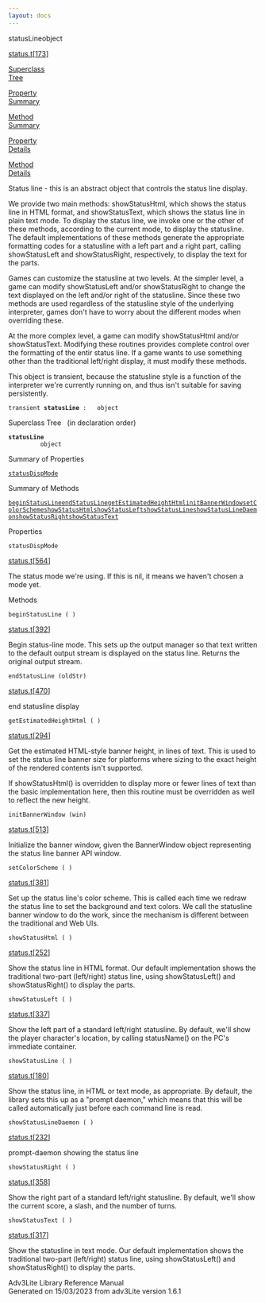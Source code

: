 ```yaml
---
layout: docs
---
```

<span class="title">statusLine</span><span class="type">object</span>

[status.t](../file/status.t.html)\[[173](../source/status.t.html#173)\]

[Superclass  
Tree](#_SuperClassTree_)

[Property  
Summary](#_PropSummary_)

[Method  
Summary](#_MethodSummary_)

[Property  
Details](#_Properties_)

[Method  
Details](#_Methods_)



Status line - this is an abstract object that controls the status line
display.

We provide two main methods: showStatusHtml, which shows the status line
in HTML format, and showStatusText, which shows the status line in plain
text mode. To display the status line, we invoke one or the other of
these methods, according to the current mode, to display the statusline.
The default implementations of these methods generate the appropriate
formatting codes for a statusline with a left part and a right part,
calling showStatusLeft and showStatusRight, respectively, to display the
text for the parts.

Games can customize the statusline at two levels. At the simpler level,
a game can modify showStatusLeft and/or showStatusRight to change the
text displayed on the left and/or right of the statusline. Since these
two methods are used regardless of the statusline style of the
underlying interpreter, games don't have to worry about the different
modes when overriding these.

At the more complex level, a game can modify showStatusHtml and/or
showStatusText. Modifying these routines provides complete control over
the formatting of the entir status line. If a game wants to use
something other than the traditional left/right display, it must modify
these methods.

This object is transient, because the statusline style is a function of
the interpreter we're currently running on, and thus isn't suitable for
saving persistently.

`transient `**`statusLine`**` :   object`



<span id="_SuperClassTree_"></span>



<span class="hdln">Superclass Tree</span>   (in declaration order)



**`statusLine`**  
`         object`  
<span id="_PropSummary_"></span>



<span class="hdln">Summary of Properties</span>  



[`statusDispMode`](#statusDispMode)

<span id="_MethodSummary_"></span>



<span class="hdln">Summary of Methods</span>  



[`beginStatusLine`](#beginStatusLine)[`endStatusLine`](#endStatusLine)[`getEstimatedHeightHtml`](#getEstimatedHeightHtml)[`initBannerWindow`](#initBannerWindow)[`setColorScheme`](#setColorScheme)[`showStatusHtml`](#showStatusHtml)[`showStatusLeft`](#showStatusLeft)[`showStatusLine`](#showStatusLine)[`showStatusLineDaemon`](#showStatusLineDaemon)[`showStatusRight`](#showStatusRight)[`showStatusText`](#showStatusText)

<span id="_Properties_"></span>



<span class="hdln">Properties</span>  



<span id="statusDispMode"></span>

`statusDispMode`

[status.t](../file/status.t.html)\[[564](../source/status.t.html#564)\]



The status mode we're using. If this is nil, it means we haven't chosen
a mode yet.



<span id="_Methods_"></span>



<span class="hdln">Methods</span>  



<span id="beginStatusLine"></span>

`beginStatusLine ( )`

[status.t](../file/status.t.html)\[[392](../source/status.t.html#392)\]



Begin status-line mode. This sets up the output manager so that text
written to the default output stream is displayed on the status line.
Returns the original output stream.



<span id="endStatusLine"></span>

`endStatusLine (oldStr)`

[status.t](../file/status.t.html)\[[470](../source/status.t.html#470)\]



end statusline display



<span id="getEstimatedHeightHtml"></span>

`getEstimatedHeightHtml ( )`

[status.t](../file/status.t.html)\[[294](../source/status.t.html#294)\]



Get the estimated HTML-style banner height, in lines of text. This is
used to set the status line banner size for platforms where sizing to
the exact height of the rendered contents isn't supported.

If showStatusHtml() is overridden to display more or fewer lines of text
than the basic implementation here, then this routine must be overridden
as well to reflect the new height.



<span id="initBannerWindow"></span>

`initBannerWindow (win)`

[status.t](../file/status.t.html)\[[513](../source/status.t.html#513)\]



Initialize the banner window, given the BannerWindow object representing
the status line banner API window.



<span id="setColorScheme"></span>

`setColorScheme ( )`

[status.t](../file/status.t.html)\[[381](../source/status.t.html#381)\]



Set up the status line's color scheme. This is called each time we
redraw the status line to set the background and text colors. We call
the statusline banner window to do the work, since the mechanism is
different between the traditional and Web UIs.



<span id="showStatusHtml"></span>

`showStatusHtml ( )`

[status.t](../file/status.t.html)\[[252](../source/status.t.html#252)\]



Show the status line in HTML format. Our default implementation shows
the traditional two-part (left/right) status line, using
showStatusLeft() and showStatusRight() to display the parts.



<span id="showStatusLeft"></span>

`showStatusLeft ( )`

[status.t](../file/status.t.html)\[[337](../source/status.t.html#337)\]



Show the left part of a standard left/right statusline. By default,
we'll show the player character's location, by calling statusName() on
the PC's immediate container.



<span id="showStatusLine"></span>

`showStatusLine ( )`

[status.t](../file/status.t.html)\[[180](../source/status.t.html#180)\]



Show the status line, in HTML or text mode, as appropriate. By default,
the library sets this up as a "prompt daemon," which means that this
will be called automatically just before each command line is read.



<span id="showStatusLineDaemon"></span>

`showStatusLineDaemon ( )`

[status.t](../file/status.t.html)\[[232](../source/status.t.html#232)\]



prompt-daemon showing the status line



<span id="showStatusRight"></span>

`showStatusRight ( )`

[status.t](../file/status.t.html)\[[358](../source/status.t.html#358)\]



Show the right part of a standard left/right statusline. By default,
we'll show the current score, a slash, and the number of turns.



<span id="showStatusText"></span>

`showStatusText ( )`

[status.t](../file/status.t.html)\[[317](../source/status.t.html#317)\]



Show the statusline in text mode. Our default implementation shows the
traditional two-part (left/right) status line, using showStatusLeft()
and showStatusRight() to display the parts.





Adv3Lite Library Reference Manual  
Generated on 15/03/2023 from adv3Lite version 1.6.1


